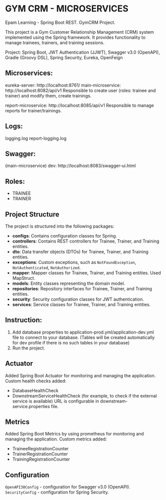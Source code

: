 # GYM CRM - MICROSERVICES
Epam Learning - Spring Boot REST. GymCRM Project.

This project is a Gym Customer Relationship Management (CRM) system implemented using the Spring framework. It provides functionality to manage trainees, trainers, and training sessions.

Project: Spring Boot, JWT Authentication (JJWT), Swagger v3.0 (OpenAPI), Gradle (Groovy DSL), Spring Security, Eureka, OpenFeign

## Microservices:
eureka-server: http://localhost:8761/
main-microservice: http://localhost:8082/api/v1
Responsible to create user (roles: trainee and trainer) and modify them, create trainings.

report-microservice: http://localhost:8085/api/v1
Responsible to manage reports for trainer/trainings.

## Logs:
logging.log
report-logging.log

## Swagger:
(main-microservice) dev: http://localhost:8083/swagger-ui.html

## Roles:
- TRAINEE
- TRAINER

## Project Structure

The project is structured into the following packages:

- **configs**: Contains configuration classes for Spring.
- **controllers**: Contains REST controllers for Trainee, Trainer, and Training entities.
- **dto**: Data transfer objects (DTOs) for Trainee, Trainer, and Training entities.
- **exceptions**: Custom exceptions, such as `NotFoundException`, `NotAuthenticated`, `NotAuthorized`.
- **mapper**: Mapper classes for Trainee, Trainer, and Training entities. Used MapStruct.
- **models**: Entity classes representing the domain model.
- **repositories**: Repository interfaces for Trainee, Trainer, and Training entities.
- **security**: Security configuration classes for JWT authentication.
- **services**: Service classes for Trainee, Trainer, and Training entities.

## Instruction:

1. Add database properties to application-prod.yml/application-dev.yml file to connect to your database.
   (Tables will be created automatically for dev profile if there is no such tables in your database)
2. Run the project.

## Actuator
Added Spring Boot Actuator for monitoring and managing the application. Custom health checks added:
- DatabaseHealthCheck
- DownstreamServiceHealthCheck (for example, to check if the external service is available) URL is configurable in downstream-service.properties file.

## Metrics
Added Spring Boot Metrics by using prometheus for monitoring and managing the application. Custom metrics added:
- TraineeRegistrationCounter
- TrainerRegistrationCounter
- TrainingRegistrationCounter

## Configuration
`OpenAPI30Config` - configuration for Swagger v3.0 (OpenAPI).
`SecurityConfig` - configuration for Spring Security.
